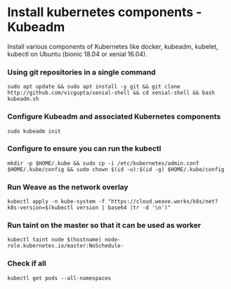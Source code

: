 
# Install kubernetes components - Kubeadm
Install various components of Kubernetes like docker, kubeadm, kubelet, kubectl on Ubuntu (bionic 18.04 or xenial 16.04).

### Using git repositories in a single command
```
sudo apt update && sudo apt install -y git && git clone http://github.com/vicgupta/xenial-shell && cd xenial-shell && bash kubeadm.sh
```
### Configure Kubeadm and associated Kubernetes components
```
sudo kubeadm init
```
### Configure to ensure you can run the kubectl
```
mkdir -p $HOME/.kube && sudo cp -i /etc/kubernetes/admin.conf $HOME/.kube/config && sudo chown $(id -u):$(id -g) $HOME/.kube/config
```
### Run Weave as the network overlay
```
kubectl apply -n kube-system -f "https://cloud.weave.works/k8s/net?k8s-version=$(kubectl version | base64 |tr -d '\n')"
```
### Run taint on the master so that it can be used as worker
```
kubectl taint node $(hostname) node-role.kubernetes.io/master:NoSchedule-
```
### Check if all
```
kubectl get pods --all-namespaces
```
